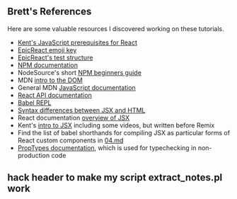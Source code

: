 ## Brett's References
Here are some valuable resources I discovered working on these tutorials.

* [Kent's JavaScript prerequisites for React](https://kentcdodds.com/blog/javascript-to-know-for-react)
* [EpicReact emoji key](https://epicreact.dev/modules/welcome-to-epic-react/file-structure)
* [EpicReact's test structure](https://epicreact.dev/modules/welcome-to-epic-react/running-tests)
* [NPM documentation](https://docs.npmjs.com/)
* NodeSource's short [NPM beginners guide](https://nodesource.com/blog/an-absolute-beginners-guide-to-using-npm/)
* MDN [intro to the DOM](https://developer.mozilla.org/en-US/docs/Web/API/Document_Object_Model/Introduction)
* General MDN [JavaScript documentation](https://developer.mozilla.org/en-US/docs/Web/JavaScript)
* [React API documentation](https://reactjs.org/docs/react-api.html)
* [Babel REPL](https://babeljs.io/repl#?browsers=defaults%2C%20not%20ie%2011%2C%20not%20ie_mob%2011&build=&builtIns=App&corejs=3.21&spec=false&loose=false&code_lz=MYewdgzgLgBArgSxgXhgHgCYIG4D40QAOAhmLgBICmANtSGgPRGm7rNkDqIATtRo-3wMseAFBA&debug=false&forceAllTransforms=false&shippedProposals=false&circleciRepo=&evaluate=false&fileSize=false&timeTravel=false&sourceType=module&lineWrap=true&presets=react&prettier=true&targets=&version=7.19.3&externalPlugins=&assumptions=%7B%7D)
* [Syntax differences between JSX and HTML](https://reactjs.org/docs/dom-elements.html#differences-in-attributes)
* React documentation [overview of JSX](https://reactjs.org/docs/jsx-in-depth.html)
* Kent's [intro to JSX](https://kentcdodds.com/blog/what-is-jsx)
including some videos, but written before Remix
* Find the list of babel shorthands for compiling JSX as particular forms of
  React custom components in [04.md](04.md#2-💯-using-a-custom-component-with-jsx)
* [PropTypes documentation](https://reactjs.org/docs/typechecking-with-proptypes.html),
   which is used for typechecking in non-production code

## hack header to make my script extract_notes.pl work